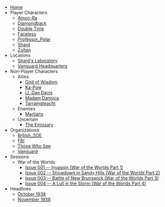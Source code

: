 - [Home](/)
- Player Characters
	- [Amon-Ra](/player_characters/Amon-Ra.md)
	- [Diamondback](/player_characters/Diamondback.md)
	- [Double Time](player_characters/Double_Time.md)
	- [Faceless](player_characters/Faceless.md)
	- [Professor_Polar](player_characters/Professor_Polar.md)
	- [Shard](player_characters/Shard.md)
	- [Zoltan](player_characters/Zoltan.md)
- Locations
	- [Shard's Laboratory](locations/New_York_State/New_York_City/Staten_Island/Shards_Laboratory.md)
	- [Vanguard Headquarters](locations/New_York_State/New_York_City/Brooklyn/Vanguard_Headquarters.md)
- Non-Player Characters
	- Allies
		- [God of Wisdom](npcs/other/God_of_Wisdom.md)
		- [Ka-Pow](npcs/friends_and_allies/Ka-Pow.md)
		- [Lt. Dan Davis](npcs/friends_and_allies/military/Dan_Davis.md)
		- [Madam Dannica](npcs/friends_and_allies/Madam_Dannica.md)
		- [Tarraingteacht](npcs/friends_and_allies/Tarraingteacht.md)
	- Enemies
		- [Martians](npcs/foes/martians/Martian.md)
	- Uncertain
		- [The Emissary](npcs/other/The_Emissary.md)
- Organizations
	- [British_SOE](organizations/British_Government/British_SOE.md)
	- [FBI](organizations/US_Government/FBI.md)
	- [Those Who See](organizations/Those_Who_See.md)
	- [Vanguard](/organizations/Vanguard.md)
- Sessions
	- War of the Worlds
		- [Issue 001 -- Invasion (War of the Worlds Part 1)](sessions/Issue-001.md)
		- [Issue 002 -- Showdown in Sandy Hills (War of the Worlds Part 2)](sessions/Issue-002.md)
		- [Issue 003 -- Battle of New Brunswick (War of the Worlds Part 3)](sessions/Issue-003.md)
		- [Issue 004 -- A Lull in the Storm (War of the Worlds Part 4)](sessions/Issue-004.md)
- Headlines
	- [October 1938](headlines/Headlines_10_1938.md)
	- [November 1938](headlines/Headlines_11_1938.md)